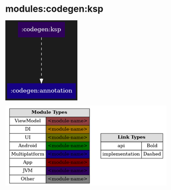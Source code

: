 # modules:codegen:ksp

<!--region chart-->
![chart](atlas/chart.png)

![legend](../../../atlas/legend.png)
<!--endregion-->